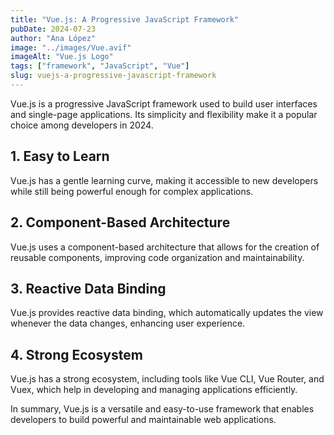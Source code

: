 ```yaml
---
title: "Vue.js: A Progressive JavaScript Framework"
pubDate: 2024-07-23
author: "Ana López"
image: "../images/Vue.avif"
imageAlt: "Vue.js Logo"
tags: ["framework", "JavaScript", "Vue"]
slug: vuejs-a-progressive-javascript-framework
---
```


Vue.js is a progressive JavaScript framework used to build user interfaces and single-page applications. Its simplicity and flexibility make it a popular choice among developers in 2024.

## 1. Easy to Learn

Vue.js has a gentle learning curve, making it accessible to new developers while still being powerful enough for complex applications.

## 2. Component-Based Architecture

Vue.js uses a component-based architecture that allows for the creation of reusable components, improving code organization and maintainability.

## 3. Reactive Data Binding

Vue.js provides reactive data binding, which automatically updates the view whenever the data changes, enhancing user experience.

## 4. Strong Ecosystem

Vue.js has a strong ecosystem, including tools like Vue CLI, Vue Router, and Vuex, which help in developing and managing applications efficiently.

In summary, Vue.js is a versatile and easy-to-use framework that enables developers to build powerful and maintainable web applications.

